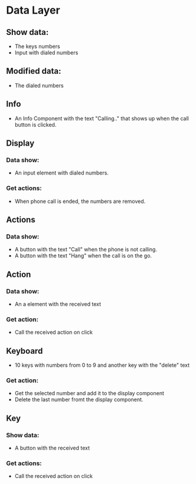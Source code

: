 # Data Layer

## Show data:

- The keys numbers
- Input with dialed numbers

## Modified data:

- The dialed numbers

## Info

- An Info Component with the text "Calling.." that shows up when the call button is clicked.

## Display

### Data show:

- An input element with dialed numbers.

### Get actions:

- When phone call is ended, the numbers are removed.

## Actions

### Data show:

- A button with the text "Call" when the phone is not calling.
- A button with the text "Hang" when the call is on the go.

## Action

### Data show:

- An a element with the received text

### Get action:

- Call the received action on click

## Keyboard

- 10 keys with numbers from 0 to 9 and another key with the "delete" text

### Get action:

- Get the selected number and add it to the display component
- Delete the last number fromt the display component.

## Key

### Show data:

- A button with the received text

### Get actions:

- Call the received action on click
